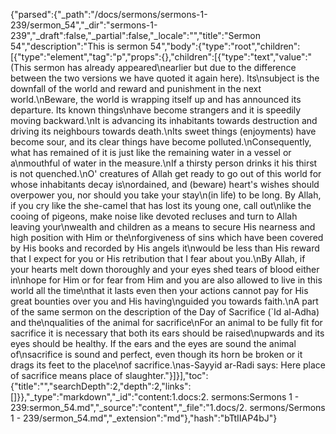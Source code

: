 {"parsed":{"_path":"/docs/sermons/sermons-1-239/sermon_54","_dir":"sermons-1-239","_draft":false,"_partial":false,"_locale":"","title":"Sermon 54","description":"This is sermon 54","body":{"type":"root","children":[{"type":"element","tag":"p","props":{},"children":[{"type":"text","value":"(This sermon has already appeared\nearlier but due to the difference between the two versions we have quoted it again here). Its\nsubject is the downfall of the world and reward and punishment in the next world.\nBeware, the world is wrapping itself up and has announced its departure. Its known things\nhave become strangers and it is speedily moving backward.\nIt is advancing its inhabitants towards destruction and driving its neighbours towards death.\nIts sweet things (enjoyments) have become sour, and its clear things have become polluted.\nConsequently, what has remained of it is just like the remaining water in a vessel or a\nmouthful of water in the measure.\nIf a thirsty person drinks it his thirst is not quenched.\nO' creatures of Allah get ready to go out of this world for whose inhabitants decay is\nordained, and (beware) heart's wishes should overpower you, nor should you take your stay\n(in life) to be long. By Allah, if you cry like the she-camel that has lost its young one, call out\nlike the cooing of pigeons, make noise like devoted recluses and turn to Allah leaving your\nwealth and children as a means to secure His nearness and high position with Him or the\nforgiveness of sins which have been covered by His books and recorded by His angels it\nwould be less than His reward that I expect for you or His retribution that I fear about you.\nBy Allah, if your hearts melt down thoroughly and your eyes shed tears of blood either in\nhope for Him or for fear from Him and you are also allowed to live in this world all the time\nthat it lasts even then your actions cannot pay for His great bounties over you and His having\nguided you towards faith.\nA part of the same sermon on the description of the Day of Sacrifice (`Id al-Adha) and the\nqualities of the animal for sacrifice\nFor an animal to be fully fit for sacrifice it is necessary that both its ears should be raised\nupwards and its eyes should be healthy. If the ears and the eyes are sound the animal of\nsacrifice is sound and perfect, even though its horn be broken or it drags its feet to the place\nof sacrifice.\nas-Sayyid ar-Radi says: Here place of sacrifice means place of slaughter."}]}],"toc":{"title":"","searchDepth":2,"depth":2,"links":[]}},"_type":"markdown","_id":"content:1.docs:2. sermons:Sermons 1 - 239:sermon_54.md","_source":"content","_file":"1.docs/2. sermons/Sermons 1 - 239/sermon_54.md","_extension":"md"},"hash":"bTtIIAP4bJ"}
